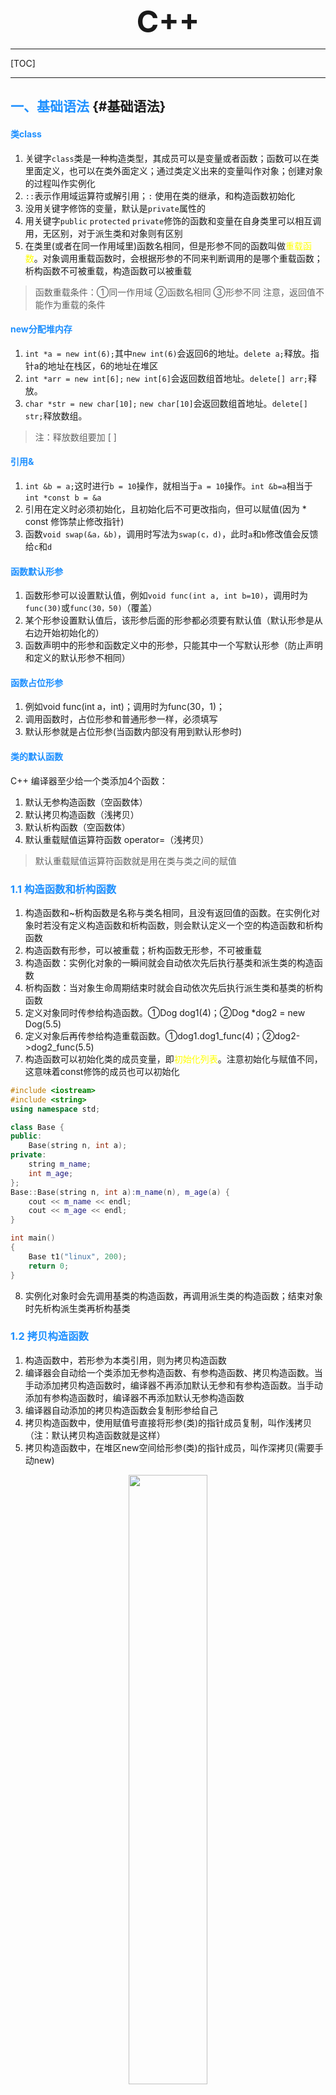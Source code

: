 
 <font size="7"><center>**C++**</center></font>

___

[TOC]

___

## <font color="1E90FF">一、基础语法</font> {#基础语法}

#### <font color="1E90FF">类class</font>

1. 关键字`class`类是一种构造类型，其成员可以是变量或者函数；函数可以在类里面定义，也可以在类外面定义；通过类定义出来的变量叫作对象；创建对象的过程叫作实例化
1. `::`表示作用域运算符或解引用；`:` 使用在类的继承，和构造函数初始化
1. 没用关键字修饰的变量，默认是`private`属性的
1. 用关键字`public` `protected` `private`修饰的函数和变量在自身类里可以相互调用，无区别，对于派生类和对象则有区别
1. 在类里(或者在同一作用域里)函数名相同，但是形参不同的函数叫做<font color="yellow">重载函数</font>。对象调用重载函数时，会根据形参的不同来判断调用的是哪个重载函数；析构函数不可被重载，构造函数可以被重载

> 函数重载条件：①同一作用域 ②函数名相同 ③形参不同
> 注意，返回值不能作为重载的条件

#### <font color="1E90FF">new分配堆内存</font>

1. `int *a = new int(6);`其中`new int(6)`会返回6的地址。`delete a;`释放。指针a的地址在栈区，6的地址在堆区
1. `int *arr = new int[6];` `new int[6]`会返回数组首地址。`delete[] arr;`释放。
1. `char *str = new char[10];` `new char[10]`会返回数组首地址。`delete[] str;`释放数组。
>注：释放数组要加 [ ]

#### <font color="1E90FF">引用&</font>

1. `int &b = a;`这时进行`b = 10`操作，就相当于`a = 10`操作。`int &b=a`相当于`int *const b = &a`
1. 引用在定义时必须初始化，且初始化后不可更改指向，但可以赋值(因为 * const 修饰禁止修改指针)
1. 函数`void swap(&a，&b)`，调用时写法为`swap(c，d)`，此时`a`和`b`修改值会反馈给`c`和`d`

#### <font color="1E90FF">函数默认形参</font>

1. 函数形参可以设置默认值，例如`void func(int a, int b=10)`，调用时为`func(30)`或`func(30，50)`（覆盖）
1. 某个形参设置默认值后，该形参后面的形参都必须要有默认值（默认形参是从右边开始初始化的）
1. 函数声明中的形参和函数定义中的形参，只能其中一个写默认形参（防止声明和定义的默认形参不相同）

#### <font color="1E90FF">函数占位形参</font>

1. 例如void func(int a，int)；调用时为func(30，1)；
1. 调用函数时，占位形参和普通形参一样，必须填写
1. 默认形参就是占位形参(当函数内部没有用到默认形参时)

#### <font color="1E90FF">类的默认函数</font>

C++ 编译器至少给一个类添加4个函数：

1. 默认无参构造函数（空函数体）
1. 默认拷贝构造函数（浅拷贝）
1. 默认析构函数（空函数体）
1. 默认重载赋值运算符函数 operator=（浅拷贝）

> 默认重载赋值运算符函数就是用在类与类之间的赋值

  
### <font color="1E90FF">1.1 构造函数和析构函数</font>

1. 构造函数和~析构函数是名称与类名相同，且没有返回值的函数。在实例化对象时若没有定义构造函数和析构函数，则会默认定义一个空的构造函数和析构函数
1. 构造函数有形参，可以被重载；析构函数无形参，不可被重载
1. 构造函数：实例化对象的一瞬间就会自动依次先后执行基类和派生类的构造函数
1. 析构函数：当对象生命周期结束时就会自动依次先后执行派生类和基类的析构函数
1. 定义对象同时传参给构造函数。①Dog dog1(4)；②Dog *dog2 = new Dog(5.5)
1. 定义对象后再传参给构造重载函数。①dog1.dog1_func(4)；②dog2->dog2_func(5.5)
1. 构造函数可以初始化类的成员变量，即<font color="yellow">初始化列表</font>。注意初始化与赋值不同，这意味着const修饰的成员也可以初始化

```C++
#include <iostream>
#include <string>
using namespace std;

class Base {
public:
    Base(string n, int a);
private:
    string m_name;
    int m_age;
};
Base::Base(string n, int a):m_name(n), m_age(a) {
    cout << m_name << endl;
    cout << m_age << endl;
}

int main()
{
    Base t1("linux", 200);
    return 0;
}
```

8. 实例化对象时会先调用基类的构造函数，再调用派生类的构造函数；结束对象时先析构派生类再析构基类

### <font color="1E90FF">1.2 拷贝构造函数</font>

1. 构造函数中，若形参为本类引用，则为拷贝构造函数
1. 编译器会自动给一个类添加无参构造函数、有参构造函数、拷贝构造函数。当手动添加拷贝构造函数时，编译器不再添加默认无参和有参构造函数。当手动添加有参构造函数时，编译器不再添加默认无参构造函数
1. 编译器自动添加的拷贝构造函数会复制形参给自己
1. 拷贝构造函数中，使用赋值号直接将形参(类)的指针成员复制，叫作浅拷贝（注：默认拷贝构造函数就是这样）
1. 拷贝构造函数中，在堆区new空间给形参(类)的指针成员，叫作深拷贝(需要手动new)

<div align=center><img src="img/2023-05-03-18-32-49.png" width="50%"></div>
.
<div align=center><img src="img/2023-05-03-18-33-32.png" width="50%"></div>

### <font color="1E90FF">1.3 继承</font>

#### <font color="1E90FF">单继承</font>

1. 对象只能访问`public`成员
1. `public`继承时，派生类的成员只能访问基类中的`public`和`protected`，派生类的对象只能访问基类中的`public`成员
1. `protected`继承时，派生类的成员只能访问基类中`public`和`protected`，派生类的对象不能访问基类中的任何成员
1. `private`继承时，派生类的成员只能访问基类中的`public`和`protected`，派生类的对象不能访问基类中的任何成员
1. 
    - `protected`继承时，基类中`public`和`protected`继承到派生类变为`protected`
    - `private`继承时，基类中`public`和`protected`继承到派生类变为`private`(如下图)
    - 任何继承都无法访问基类的`private`成员
    - 所以只有`public`继承时派生类的对象才能访问基类的`public`成员

<div align=center><img src="img/2023-05-03-22-32-44.png"></div>

6. 派生类以任何方式继承基类的同时，也会继承基类的全部内存大小（注：静态成员不会增加类的内存。函数以及函数内部的局部变量也不会增加类的内存，因为是运行时分配）

<div align=center><img src="img/2023-05-05-22-00-57.png"></div>

7. 实例化对象时会先调用<font color="yellow">基类</font>的构造函数，再调用<font color="yellow">派生类</font>的构造函数；结束对象时先析构派生类再析构基类
8. 若派生类成员与基类成员同名，派生类优先级高。会屏蔽基类<font color="yellow">所有同名成员</font>(包括所有同名重载函数和同名静态成员)。只能使用作用域符号特指才能调用基类成员
9. 当静态成员同名时，既可以通过对象访问基类的静态成员，也可以通过类名访问基类的静态成员。使用类名访问可以不用实例化对象

```C++
#include <iostream>
using namespace std;

class Base {
public:
    int m_a;
    static int m_b;
    Base();
    void func();

};
//类外初始化静态成员变量
int Base::m_b = 100;
Base::Base() {
    m_a = 10;
}
void Base::func() {
    cout << "Base_func" << endl;
}

class Derive:public Base {
public:
    //派生类成员与基类同名
    int m_a;
    static int m_b;
    Derive();
    void func();
};
int Derive::m_b = 200;
Derive::Derive() {
    m_a = 20;
}
void Derive::func() {
    cout << "Derive_func" << endl;
}

int main()
{
    Derive t1;
    //若派生类成员与基类成员同名，则屏蔽基类成员
    cout << t1.m_a << endl;                 //20
    //使用作用域符号特指调用基类成员变量
    cout << t1.Base::m_a << endl;           //10

    //若派生类成员与基类成员同名，则屏蔽基类成员（包括重载函数和静态成员）
    t1.func();                              //Derive_func
    //使用作用域符号特指调用基类成员函数
    t1.Base::func();                        //Base_func

    //静态成员可以通过类名直接访问，可以不定义对象
    cout << Derive::m_b << endl;            //200
    cout << Derive::Base::m_b << endl;      //100
    cout << Base::m_b << endl;              //100

    return 0;
}
```

#### <font color="1E90FF">多继承</font>

- 不推荐使用多继承

<div align=center><img src="img/2023-05-07-18-51-59.png" width="60%"></div>

#### <font color="1E90FF">菱形继承</font>

- 当`D`多继承了`B`和`C`，且`B`和`C`都继承了`A`，这时就形成了菱形继承

<div align=center><img src="img/2023-05-07-19-07-35.png" width="50%"></div>

#### <font color="1E90FF">虚继承 virtual</font>

在菱形继承中，`A`是相同的一份，`D`可以通过`B`或者`C`来反问`A`，没有一个标准。虚继承则可以使`B` `C` `D`指向相同的一份`A`，则`A`叫做虚基类

1. 虚继承时，`Base1`内自动创建一个指向`Base`的指针
2. 虚继承时，`Base1`的大小为1个指向`Base`的指针 + `Base`的大小
3. 实继承时`Base1`的大小为`Base`的大小
4. 此时`Derive`的大小为2个指向`Base`的指针 + `Base`的大小

<div align=center><img src="img/2023-05-07-20-36-03.png" width="60%"></div>

### <font color="1E90FF">1.4 向上转型</font> {#向上转型}


类是一种数据类型，也可以发生数据类型转换，不过这种转换只有在基类和派生类之间才有意义，并且只能将派生类赋值给基类，包括将派生类对象赋值给基类对象、将派生类指针赋值给基类指针、将派生类引用赋值给基类引用，称为<font color="yellow">向上转型</font>（Upcasting）。相应地，将基类赋值给派生类称为向下转型（Downcasting）。

#### <font color="1E90FF">将派生类对象赋值给基类对象</font>

将派生类对象`B`赋值给基类对象`A`时，只会将派生类对象`B`中的基类的成员变量赋值给基类对象`A`。且只能用派生类对象给基类对象赋值，而不能用基类对象给派生类对象赋值。

赋值的本质是将现有的数据写入已分配好的内存中，对象的内存只包含了成员变量，不包含成员函数，所以<font color="yellow">对象之间的赋值仅仅是成员变量的赋值，不包括成员函数</font>。虽然有 `基类 = 派生类` 这样的赋值过程，但是<font color="yellow">基类调用的始终是基类的自身的函数</font>

<div align=center><img src="img/2023-05-13-12-39-53.png" width="70%"></div>
.
<div align=center><img src="img/2023-05-15-12-31-38.png" width="50%"></div>

#### <font color="1E90FF">将派生类指针赋值给基类指针</font>

将派生类指针`B`赋值给基类指针`A`时，此时基类指针`A`指向派生类`B`内的基类地址（实际是A == B）。相当于限制该指针只能调用派生类中基类的成员（注：只有使用虚函数时（即[多态](#多态)），基类才可以调用派生类的成员函数）

<div align=center><img src="img/2023-05-15-22-42-18.png" width="50%"></div>

### <font color="1E90FF">1.5 多态</font> {#多态}

封装、继承和多态是C++面向对象三大特征。多态分为两类:

- 静态多态：函数重载（函数重载和运算符重载）属于静态多态，复用函数名
- 动态多态：派生类和虚函数实现运行时多态

静态多态的函数地址在编译阶段确定，动态多态的函数地址在运行阶段确定

#### <font color="1E90FF">动态多态满足条件为</font>

1. <font color="yellow">派生类要重写基类的虚函数</font>（注：重写即函数名和形参都要一样）
2. <font color="yellow">基类的指针或引用执行派生类的虚函数</font>

>注：在函数前加`virtual`即为虚函数。例如：virtual void func()
>构造函数不能是虚函数，因为派生类不能继承基类的构造函数，将构造函数声明为虚函数没有意义

#### <font color="1E90FF">动态多态的原理</font>

当基类创建虚函数的同时会创建一个占4字节的指针`vfptr`，指向虚函数表`vftable`，该虚函数表内记录着基类的虚函数地址`&Animal::speak`。当派生类继承基类时，指针`vfptr`和虚函数表`vftable`都会继承过来。当派生类重写虚函数时，虚函数表内由原来记录基类的虚函数地址`&Animal::speak`变为记录派生类的虚函数地址`&Cat::speak`。所以向上转型后，当基类调用虚函数时，因为虚函数表记录着派生类的虚函数地址，所以总是会调用派生类的虚函数
> 注：当实例化一个对象时，有一个派生类，派生类里面包含着一个基类

```C++
#include <iostream>
using namespace std;

class Animal {
public:
    // 加virtual关键字变为虚函数
    virtual void speak() {
        cout << "Animal speak" << endl;
    }
};
class Cat:public Animal {
public:
    // 派生类重写虚函数
    virtual void speak() {
        cout << "Cat speak" << endl;
    }
};

void do_speak(Animal &animal) {
    // 基类执行派生类的虚函数
    animal.speak();
}

int main()
{
    Cat cat;
    do_speak(cat);  //打印cat speak
    return 0;
}
```

#### <font color="1E90FF">使用多态创建计算器案例</font>

<div align=center><img src="img/2023-05-11-22-01-57.png" width="50%"></div>

上面的代码中，当`t1`指向不同的派生类对象`new Add;`或`new Mul;`时，`t1->get_result();`执行的结果是不一样的。<font color="yellow">同一条语句可以执行不同的操作，这就是多态</font>
C++提供多态的目的是通过基类指针对所有派生类（包括直接派生和间接派生）的成员变量和成员函数进行全方位的访问，尤其是成员函数。如果没有多态，我们只能通过[向上转型](#向上转型)访问派生类的成员变量

#### <font color="1E90FF">纯虚函数和抽象类</font>

一般我们不实例化基类对象，所以将基类变为抽象类，抽象类不可实例化对象（但可以实例化指针）。只要类中有了纯虚函数，那么这个类就是抽象类。抽象类的作用是防止我们实例化基类，以及提醒我们重写派生类的纯虚函数

1. <font color="yellow">在虚函数后面加`= 0`即为纯虚函数；当类中有了纯虚函数，这个类就被称为抽象类</font>
2. 抽象类无法实例化对象（Base t1；错误  ——  Base *t1；正确）
3. 派生类必须重写抽象类（基类）的纯虚函数，否则派生类也是纯虚函数，无法实例化对象

```C++
#include <iostream>
using namespace std;

class Base {
public:
    //纯虚函数
    virtual void display() = 0;
/* 此时Base为抽象类，即Base无法实例化对象
 * 且派生类必须重写Base的纯虚函数 */
};

class Derive1:public Base {
public:
    void display();
};
void Derive1::display() {
    cout << "Derive1" << endl;
}

class Derive2:public Base {
public:
    void display();
};
void Derive2::display() {
    cout << "Derive2" << endl;
}

int main()
{
    Base *t1 = new Derive1;
    t1->display();      //Derive1

    t1 = new Derive2;
    t1->display();      //Derive2

    return 0;
}
```

<div align=center><img src="img/2023-05-16-21-44-24.png" width="35%"></div>

```C++
#include <iostream>
using namespace std;
//线
class Line{
public:
    Line(float len);
    virtual float area() = 0;
    virtual float volume() = 0;
protected:
    float m_len;
};
Line::Line(float len): m_len(len){ }

//矩形（虽然重写了area()，但未重写纯虚函数volume()，所以Rec也是抽象类）
class Rec: public Line{
public:
    Rec(float len, float width);
    float area();
protected:
    float m_width;
};
Rec::Rec(float len, float width): Line(len), m_width(width){ }
float Rec::area(){ return m_len * m_width; }

//长方体
class Cuboid: public Rec{
public:
    Cuboid(float len, float width, float height);
    float area();
    float volume();
protected:
    float m_height;
};
Cuboid::Cuboid(float len, float width, float height): Rec(len, width), m_height(height){ }
float Cuboid::area(){ return 2 * ( m_len*m_width + m_len*m_height + m_width*m_height); }
float Cuboid::volume(){ return m_len * m_width * m_height; }

//正方体
class Cube: public Cuboid{
public:
    Cube(float len);
    float area();
    float volume();
};
Cube::Cube(float len): Cuboid(len, len, len){ }
float Cube::area(){ return 6 * m_len * m_len; }
float Cube::volume(){ return m_len * m_len * m_len; }
int main(){
    Line *p = new Cuboid(10, 20, 30);
    cout<<"The area of Cuboid is "<<p->area()<<endl;
    cout<<"The volume of Cuboid is "<<p->volume()<<endl;
  
    p = new Cube(15);
    cout<<"The area of Cube is "<<p->area()<<endl;
    cout<<"The volume of Cube is "<<p->volume()<<endl;
    return 0;
}
```

- `Line`是一个抽象类，也是最底层的基类，在`Line`类中定义了两个纯虚函数 area() 和 volume()
- 在`Rec`类中，实现了`area()`的函数体。但没有实现继承来的 `volume()`的函数体，所以`Rec`也是抽象类，不能被实例化
- 在实际开发中，你可以定义一个抽象基类，只完成部分功能，未完成的功能交给派生类去实现（谁派生谁实现）。这部分未完成的功能，往往是基类不需要的，或者在基类中无法实现的。虽然抽象基类没有完成，但是却强制要求派生类完成，这就是抽象基类的"霸王条款"

```C++

#include <iostream>

using namespace std;
//CPU抽象类
class CPU { 
public:
    virtual void calculate() = 0;
};
//内存条抽象类
class Memory { 
public:
    virtual void storage() = 0;
};
//电脑派生类(作用是让基类执行派生类的虚函数)
class Computer {
public:
    Computer(CPU *cpu, Memory *mem);
    ~Computer();
    void work();
private:
    CPU *m_cpu;
    Memory *m_mem;
};
//此处传入的形参应该是指向派生类的基类指针
Computer::Computer(CPU *cpu, Memory *mem):m_cpu(cpu),m_mem(mem){}
//基类指针执行派生类的虚函数,即多态
void Computer::work(){
    m_cpu->calculate();
    m_mem->storage();
}
//释放传入的派生类的指针
Computer::~Computer(){
    if (m_cpu != NULL) {
        delete m_cpu;
        m_cpu = NULL;
    }
    if (m_mem != NULL) {
        delete m_mem;
        m_mem = NULL;
    }
}
//Intel厂商
class Intel_cpu:public CPU {
public:
    virtual void calculate() {
        cout << "CPU work of Intel" << endl;
    }
};
class Intel_memory:public Memory {
public:
    virtual void storage() {
        cout << "memory work of Intel" << endl;
    }
};
//Lenovo厂商
class Lenovo_cpu:public CPU {
public:
    virtual void calculate() {
        cout << "CPU work of Lenovo" << endl;
    }
};
class Lenovo_memory:public Memory {
public:
    virtual void storage() {
        cout << "memory work of Lenovo" << endl;
    }
};

int main()
{
    CPU *intel_cpu = new Intel_cpu;
    Memory *intel_mem = new Intel_memory;
    Computer *computer1 = new Computer(intel_cpu, intel_mem);
    computer1->work();  //打印CPU/memory work of Intel
    delete computer1;
    cout << "---------------------" << endl;
    Computer *computer2 = new Computer(new Lenovo_cpu, new Lenovo_memory);
    computer2->work();  // 打印CPU/memory work of Lenovo
    delete computer2;

    return 0;
}
```

#### <font color="1E90FF">虚析构</font>

当发生[向上转型](#向上转型)时，即派生类指针赋值给基类指针时，delete 释放基类并不会调用派生类的析构函数。因为这里的析构函数是非虚函数，通过指针访问非虚函数时，编译器会根据指针的类型来确定要调用的函数。例如`Base *p;`是基类的指针，所以不管它指向基类的对象还是派生类的对象，始终都是调用基类的析构函数。若`Derive *p;`是派生类的指针，编译器会根据它的类型匹配到派生类的析构函数，在执行派生类的析构函数时，又会调用基类的析构函数，这个过程是隐式完成的

将基类的析构函数声明为虚函数后，派生类的析构函数也会自动成为虚函数。这个时候编译器会忽略指针的类型，而根据指针的指向来选择函数。也就是说，指针指向基类对象就调用基类函数，指针指向派生类对象就调用派生类函数

<div align=center><img src="img/2023-05-22-12-26-13.png" width="50%"></div>

在实际开发中，我们必须将最底层的基类的析构函数声明为虚函数，否则就有内存泄露的风险

>注：多继承时，只要最底层基类的析构函数声明为虚函数即可

### <font color="1E90FF">1.6 命名空间 namespace</font> {#1.4}

大型软件由多名程序员共同开发，不可避免地会出现变量或函数的命名冲突。为了解决合作开发时的命名冲突问题，C++ 引入了命名空间的概念

1. 命名空间就是全局变量，命名空间`A`内的成员可以和命名空间`B`内的成员重名
1. 关键字`using`的功能是设置默认命名空间，无`using`关键字则是临时展开某个成员

早期的 C++ 使用的是C语言的库。例如，`stdio.h` `stdlib.h` `string.h` 等头文件。后来 C++ 开发了一些新的库，增加了自己的头文件，例如，`iostream.h`，`fstream.h` 等。再后来 C++ 引入了命名空间的概念，在原来库的基础上稍加修改后，将类、函数、宏等都纳入命名空间`std`(standard 标准命名空间)中。在`std`中将 C++ 旧头文件去掉后缀`.h` 。例如，`iostream` `fstream`。对于原来的C语言头文件去掉后缀`.h`且名字前添加`c`字母，例如`cstdio` `cstdlib` `cstring`。可以发现，对于不带`.h`的头文件都位于命名空间`std`中，使用时需要声明命名空间`std`

 <center>

```mermaid
graph LR
A(C语言头文件)
B(旧C++头文件)
A -->|去掉.h\n加上c字母| C{整合}
B -->|去掉.h| C{整合}
C --> D(std)

```

</center>

```C++
#include <iostream>

//默认使用命名空间std中的所有库
using namespace std;
//默认使用命名空间std中的cout库
using std::cout;

namespace first {
    void func(void) {
        //特指使用std的endl成员
        cout << "first" << std::endl;
    }
}
namespace second {
    namespace third {
        void func(void) {}
    }
}

//默认使用命名空间first中的所有库
using namespace first;
//默认使用命名空间first中的func()函数
using first::func;
int main()
{
    //默认调用first里的func()函数
    func();
    //特指使用second中third中的func()函数
    second::third::func();

    return 0;
}
```

```C++
#include <iostream>
using namespace std;

namespace my_space {
    int global = 10;
}

int global = 20;
using namespace my_space;
int main()
{
    //局部变量>全局变量>命名空间
    int global = 30;
    cout << global << endl;             //30
    cout << ::global << endl;           //20（全局变量）
    cout << my_space::global << endl;   //10

    return 0;
}
```

### <font color="1E90FF">1.7 静态成员变量和静态成员函数（static）</font> {#1.5}

1. <font color="yellow">静态成员函数</font>：**只能访问静态成员变量**（因为当有多个对象时静态函数能确定静态变量却不能确定动态变量）（注：[常对象只能调用常函数](#a2)）<a id="a1"></a>）
1. <font color="yellow">静态成员变量</font>：必须在类内声明，类外初始化（静态成员函数随意）
1. 静态变量在编译阶段分配内存
1. 类的成员变量存储在栈区，类的静态成员变量、函数都存储在全局区
1. 静态成员变量和函数在全局区，仅有一份，所有实例化出的对象共享这一份

```C++
#include <iostream>
using namespace std;

class Base {
public:
    static int m_a;
    //静态函数只能访问静态变量
    static void func(); 
};
void Base::func() {
    m_a = 6;
    cout << m_a << endl;
}
//类内声明，类外初始化
int Base::m_a = 9;

int main()
{
    Base t1;

    //通过对象访问静态变量和函数
    cout << t1.m_a << endl;     //9
    t1.func();                  //6

    //通过类名访问静态变量和函数
    cout << Base::m_a << endl;  //6
    Base::func();               //6

    return 0;
}
```

6. 空类在栈区仅占一个字节
7. 静态成员变量、静态成员函数和普通函数都不属于类的对象，即不增加类的对象的内存大小

```C++
#include <iostream>
using namespace std;

class Base {
public:
    //静态变量不属于类的对象
    static int m_a;
    //任何函数不属于类的对象
    void func(); 
};
void Base::func() {
    m_a = 6;
    cout << m_a << endl;
}
//类内声明，类外初始化
int Base::m_a = 9;

int main()
{
    Base t1;
    //空类在栈区仅占1字节
    cout << sizeof(t1) << endl;     //1

    return 0;
}
```

### <font color="1E90FF">1.8 this 指针</font> {#this指针}

1. 任何非静态成员函数都默认有`this`指针，且`this`指向调用该非静态成员函数的对象。例如`Person t1; t7.func(10)`。`func`内部的`this`指针指向`&t1`，`*this`表示`t1`
1. 空指针可以调用不含this的成员（因为空指针没有实体，就没有this）

```C++
class Person {
public:
    int a;
    //返回this本体，相当于Person &m = *this;
    Person& func() {
        this->a += 10;
        return *this;
    }
    //返回新对象new，相当于Person m = *this;即将*this的数据赋值给 m 并返回
    Person func() {
        this->a += 10;
        return *this;
    }
}
```

<div align=center><img src="img/2023-05-03-23-44-05.png" width="45%"></div>

3. `this`的原型是`Person *const this`，在函数后面加`const`叫<font color="yellow">常函数</font>，则`this`变为`const Person *const this`，常函数仅仅是用来描述`this`指针的
4. `const Person t1`，在对象定义时加`const`叫<font color="yellow">常对象</font>。**常对象只能调用常函数**（注：[静态成员函数只能访问静态成员变量](#a1)）<a id="a2"></a>（const 修饰普通变量叫常变量）

```C++
class Base {
public:
    int a;
    mutable int b;
    //常函数
    void func() const {
        //不可修改常函数中this指向的数据
        this->a = 100;
        //除非该数据加了mutable关键字
        this->b = 100;
    }
};
```

### <font color="1E90FF">1.9 友元 friend</font> {#友元}

1. 全局函数声明为友元，则该全局函数就可以访问该类的所有成员变量和函数（包括private成员）
1. 类A声明为类B的友元，则类A的全部成员函数可以访问类B的所有成员变量和函数（包括private成员）
1. 类A的成员函数声明为类B的友元，则该函数可以访问类B的所有成员变量和函数（包括private成员）
1. 类或者函数A需要调用类B的 private 成员，则要在类B中将A声明为友元。一般不建议把整个类声明为友元类，而只将某些成员函数声明为友元函数，这样更安全一些

<center>全局函数声明为友元</center>

```C++
class Base {
//全局函数声明为友元
friend void func(Base &p);
private:
    int m_a;
};
//全局函数形参为类的指针或引用
//p可修改类Base的private成员
void func(Base &p) {
    p.m_a = 200;
}
```

<center>类声明为友元</center>

```C++
#include <iostream>
#include <string>
using namespace std;

//给Base声明声明Derive
class Derive;

class Base {
//类声明为友元
friend class Derive;
public:
    Base();
private:
    string m_name;
};
Base::Base() {
    this->m_name = "Linux";
}

class Derive {
public:
    void show(Base *b);
};
//友元类的成员函数可修改Base的成员变量
void Derive::show(Base *b) {
    b->m_name = "China";
    cout << b->m_name << endl;
}

int main()
{
    Base *t1 = new Base;
    Derive *t2 = new Derive;
    t2->show(t1);

    delete t1;
    delete t2;
    return  0;
}
```

<center>成员函数声明为友元</center>

```C++
#include <iostream>
using namespace std;

class Info;

//友元成员函数的类要放在前面
class Student {
public:
    void show(Info *info);
};

class Info {
//成员函数声明为友元
friend void Student::show(Info *info);
public:
    Info(string n, int a);
private:
    string m_name;
    int m_age;
};
/*----------所有类的成员函数放在后面实现-----------*/
Info::Info(string n, int a):m_name(n), m_age(a) {}

void Student::show(Info *info) {
    cout << info->m_name << " is " << info->m_age << endl;
}

int main()
{
    Student t1;
    Info t2("linus", 200);
    t1.show(&t2);   //linus is 200

    return 0;
}
```

### <font color="1E90FF">1.10 运算符重载</font> {#运算符重载}

当运算符不仅可以实现`int`类型运算，还可以实现类对象的运算，则被称为<font color="yellow">运算符重载</font>。运算符重载其实就是定义一个函数，在函数体内实现想要的功能，当用到该运算符时，编译器会自动调用这个函数。也就是说，运算符重载本质上是函数重载

运算符重载的格式为：
>返回值类型`operator`运算符号 (形参表列) {
>  TODO
>}

运算符重载一般用于类对象之间的运算，`operator`是关键字，用于定义重载运算符的函数

#### <font color="1E90FF">成员函数重载运算符</font>

```C++
#include <iostream>
#include <string>
using namespace std;

class Person {
public:
    Person();
    Person(string n, int h);

    //operator是运算符重载关键字
    //成员函数有this指针，所以只传一个实参
    Person operator+(const Person &a) const;
    //重载运算符的重载函数
    Person operator+(int b);
    void display() const;
private:
    string m_name;
    int m_height;
};

Person::Person() { }
Person::Person(string n, int h): m_name(n), m_height(h) {}

//重载加运算符
Person Person::operator+(const Person &a) const{
    Person b;
    b.m_name = this->m_name;
    b.m_height = this->m_height + a.m_height;
    return b;
}
//重载运算符的重载函数
Person Person::operator+(int b) {
    Person temp;
    temp.m_name = this->m_name;
    temp.m_height = this->m_height + b;
    return temp;
}

void Person::display() const{
    cout << m_name;
    cout << "--> height: " << m_height <<endl;
}

int main()
{
    Person t1("Li", 150);
    Person t2("Hong", 160);
    Person t3;
//80%的运算符都是自左向右运算
//编译器检测到+号左边t1是一个Person对象，就会调用t1的成员函数operator+()将+号右边的t2作为实参
    t3 = t1 + t2;   //自动转换为 t3 = t1.operator+(t2);
    t3.display();   //Li--> height: 310
//编译器检测到+号左边t1是一个Person对象，就会调用t1的成员函数operator+()将+号右边的int作为实参
    t3 = t1 + 10;   //自动转换为 t3 = t1.operator+(10);
    t3.display();   //Li--> height: 160

    return 0;
}
```

#### <font color="1E90FF">全局函数重载运算符</font>

```C++
#include <iostream>
#include <string>
using namespace std;

class Person {
public:
    Person();
    Person(string n, int h);

    //将全局函数声明为友元
    //全局函数无this指针，需要传2个实参
    friend Person operator+(const Person &a, const Person &b);
    friend Person operator+(Person &a, int num);
    void display() const;
private:
    string m_name;
    int m_height;
};

Person::Person() { }
Person::Person(string n, int h): m_name(n), m_height(h) { }

//重载加+运算符（用到了private成员，故需要声明为友元）
Person operator+(const Person &a, const Person &b) {
    Person c;
    c.m_name = a.m_name + b.m_name;
    c.m_height = a.m_height + b.m_height;
    return c;
}
Person operator+(Person &a, int num) {
    Person temp;
    temp.m_name = a.m_name;
    temp.m_height = a.m_height + num;
    return temp;
}

void Person::display() const{
    cout << m_name;
    cout << " --> height: " << m_height << endl;
}

int main()
{
    Person t1("Li", 150);
    Person t2("Hong", 150);
    Person t3;
//80%的运算符都是自左向右运算
//编译器检测到+号左边t1是一个Person对象，就会调用t1的成员函数operator+()将t1和t2作为实参
    t3 = t1 + t2;   //自动转换为 t3 = operator+(t1, t2);
    t3.display();   //LiHong --> height: 300
//编译器检测到+号左边t1是一个Person对象，就会调用t1的成员函数operator+()将t1和10作为实参
    t3 = t1 + 10;   //自动转换为 t3 = operator+(t1, 10);
    t3.display();   //LiHong --> height: 160

    return 0;
}
```

#### <font color="1E90FF">左移运算符重载</font>

左移运算符只能用全局函数重载

```C++
#include <iostream>
#include <string>
using namespace std;

#if 0
//如果用成员函数定义重载左移运算符<<
void Base::operator<<(ostream &out) {
    TODO
}
//调用时会转化为 a.operator<<(out)，最终是 a << out，显然是错误的
cout << t1;
//所以左移运算符只能用全局函数重载
#endif


class Person {
public:
    Person(int h);
    friend ostream& operator<<(ostream &out, Person &p);
private:
    int m_height;
};
Person::Person(int h): m_height(h) {}

//左移运算符只能用全局函数重载
ostream& operator<<(ostream &out, Person &p) {
    out << p.m_height;
    //若不返回cout，则无法再接endl
    return out;
}

int main()
{
    Person t1(165);
    cout << t1 << endl; //165
    return 0;
}
```

#### <font color="1E90FF">递增运算符重载</font>

左加加返回引用（自身），右加加返回数值

```C++
#include <iostream>
using namespace std;

class Base {
friend ostream& operator<<(ostream &out, Base b);
public:
    Base(int n);
    //重载前置++
    Base& operator++();
    //重载后置++
    //int代表占位参数，用来区分后置++
    Base operator++(int);
private:
    int m_num;
};
Base::Base(int n):m_num(n) {}

//成员函数重载前置++
Base& Base::operator++() {
    m_num++;
    return *this;
}
//成员函数重载后置++
Base Base::operator++(int) {
    Base temp = *this;
    m_num++;
    return temp;
}
//标准的左移运算符不能运算类对象，故需重载左移运算符
//全局函数重载左移运算符<<
ostream& operator<<(ostream &out, Base b) {
    out << b.m_num;
    return out;
}

int main()
{
    Base t1(1);
    //t1是类对象，故需重载 <<
    cout << ++t1 << endl; //2

    return 0;
}
```

#### <font color="1E90FF">赋值运算符重载</font>


默认重载赋值运算符函数就是用在类与类之间的赋值，是浅拷贝。我们需要手动重载赋值运算符进行深拷贝

```C++
#include <iostream>
using namespace std;

class Base {
public:
//当成员变量有指针时，重载赋值运算符需要深拷贝（默认的是浅拷贝）
    int *m_age;
    Base(int a);
    Base& operator=(Base &b);
    ~Base();
};
Base::Base(int a) {
    m_age = new int(a);
}
Base::~Base() {
    if (m_age != NULL) {
        delete m_age;
        m_age = NULL;
    }
}

//重载赋值运算符（深拷贝）
//this就是t1
Base& Base::operator=(Base &b) {
    if (m_age != NULL) {
        delete m_age;
        m_age = NULL;
    }
    m_age = new int(*b.m_age);
    return *this;
}

int main()
{
    Base t1(10);
    Base t2(20);
    Base t3(30);
    t1 = t2 = t3;
    cout << *t1.m_age << endl;  //30

    return 0;
}
```

#### <font color="1E90FF">关系运算符重载</font>

```C++
#include <iostream>
#include <string>
using namespace std;

class Base {
public:
    Base(string n);
    bool operator==(Base &b);
    bool operator!=(Base &b);
private:
    string m_name;
};
Base::Base(string n):m_name(n) {}
//重载关系运算符 ==
bool Base::operator==(Base &b) {
    if (this->m_name == b.m_name)
        return true;
    return false;
}
//重载关系运算符 !=
bool Base::operator!=(Base &b) {
    if (this->m_name != b.m_name)
        return true;
    return false;
}

int main()
{
    Base t1("linux");
    Base t2("linux");
    Base t3("China");
    if (t1 == t2)
        cout << "t1 == t2" << endl;
    if (t1 != t3)
        cout << "t1 != t3" << endl;
}
```

#### <font color="1E90FF">函数调用运算符重载</font>

由于函数调用运算符重载后的使用方式和普通函数很像，因此称为仿函数

```C++
#include <iostream>
#include <string>
using namespace std;

class Base {
public:
    void operator()(string s);
    int operator()(int num1, int num2);
};
//重载函数调用运算符
void Base::operator()(string s) {
    cout << s << endl;
}
//重载函数调用运算符
int Base::operator()(int num1, int num2) {
    return num1 + num2;
}

int main()
{
    Base t1;
    //函数调用运算符重载和普通函数用法相同，因此又称仿函数
    t1("linux");                    //linux
    cout << t1(3, 6) << endl;       //9
    //匿名函数对象。相当于临时创建一个对象并调用其重载函数调用运算符，然后释放
    cout << Base()(5, 6) << endl;   //11
    return 0;
}
```

### <font color="1E90FF">1.11 string</font>

`string`类完全可以代替C语言中的字符串数组和字符串指针，使用`string`类需要包含头文件`<string>`

```C++
#include <iostream>
#include <string>
#include <string.h>

using namespace std;

int main()
{
    // string的结尾没有'\0'
    string t1 = "Linux";

    // string定义的对象可以直接相互赋值,不需要使用strcpy函数
    string t2 = t1;
    // 初始化string类的构造函数
    string t3(3, 'S');          // 3个S
    string t3("China");         // China
    string t3(t1);              // Linux    
    // 按数组下标来访问string字符串
    t1[0] = 'C';
    // string可以用 + 运算符和append()成员函数来任意字符串拼接
    char char_str[] = "ABC";
    string t4 = t1 + "China" + char_str + 'T';
    t4 += "bhlk";
    t4.append("C++");
    // 调用成员函数length()和size(),返回字符串长度(无'\0)
    cout << t1.length() << endl;
    cout << t1.size() << endl;
    // 为了使用C语言中的fopen()函数打开文件,必须调用成员函数c_str(),将string字符串转换为C风格的字符串
    FILE *fp = fopen(t1.c_str(), "r+");
    // 成员函数insert(n, str),表示插入字符串str,从string的下标 n 前面
    t1.insert(0, "bhlk");
    // 成员函数erase(n, m),表示删除 m 个字符,从string的下标 n 开始(若 m 大于string则删除 n 后所有)
    // erase(n),表示删除所有字符,从string的下标 n 开始
    t1.erase(4, 5);
    // 成员函数substr(n, m),表示提取返回 m 个字符,从string的下标 n 开始(若 m 大于string则提取 n 后所有)
    // 成员函数substr(n),表示提取返回所有字符,从string的下标 n 开始
    cout << t1.substr(2, 1) << endl;
    // 成员函数find(str, n)，表示查找并返回第1次出现字符串 str 的下标值,从string的下标 n 开始
    // 成员函数find(str)，表示查找并返回第1次出现字符串 str 的下标值，从头开始
    t1 = "Linux China";
    cout << t1.find("Ch") << endl;  // 结果返回6
    cout << t1.find("Ca") << endl;  // 未找到则返回-1
    cout << t1.rfind("n") << endl;  // rfind表示从右往左查找，结果返回2
    // 成员函数replace(n, m, str)，表示从n号元素开始的m个字符，替换为str
    t1 = "Linux";
    str1.replace(0, 2, "China");    // 结果为Chinanux

    return 0;
}
```

### <font color="1E90FF">1.12 文件操作</font> {#文件操作}

C++对文件操作需要包含头文件`<fstream>`。文件类型分为两种：

1. 文本文件。文件以文本的ASCII码形式存储在计算机中
1. 二进制文件。文件以文本的二进制形式存储在计算机中

`ofstream`表示写操作；`ifstream`表示读操作；`fstream`表示读写操作（`f`表示file）

<center>读写ASCII码文件示例</center>

```C++
#include <iostream>
#include <string>
#include <fstream> //文件操作头文件

using namespace std;

int main()
{
    //创建流对象
    ofstream ofs;
    //指定写入的文件路径，以及out方式打开
    ofs.open("test.txt", ios::out);
    //利用 << 向文件中写数据
    ofs << "Linux" << endl;
    ofs << "China" << endl;
    //关闭文件
    ofs.close();

    string buf;
    ifstream ifs;
    //指定读取的文件路径，以及in方式打开
    ifs.open("test.txt", ios::in);
    //is_open() 返回0即文件打开失败，返回1即打开成功
    if (!ifs.is_open()) {
        cout << "file oepn failed" << endl;
    }
    //读取数据（getline()函数会将ifs读取到buf中）
    while (getline(ifs, buf)) {
        cout << buf << endl;
    }
    //关闭文件
    ifs.close();

    return 0;
}
```

___

## <font color="1E90FF">二、模板 template</font> {#模板}

<font color="yellow">C++ 除了面向对象的编程思想，还有一个泛型编程思想</font>

泛型程序设计（generic programming），指的是算法只要实现一遍，就能适用于多种数据类型。泛型程序设计最成功的应用就是 C++ 的标准模板库STL（Standard Template Library，标准模板库）。在 C++ 中，模板分为<font color="yellow">函数模板</font>和<font color="yellow">类模板</font>两种

所谓函数模板，实际上是建立一个通用函数，它所用到的数据的类型（包括返回值类型、形参类型、局部变量类型）可以不具体指定，而是用一个虚拟的类型来代替（实际上是用一个标识符来占位），等发生函数调用时再根据传入的实参来逆推出真正的类型。这个通用函数就称为<font color="yellow">函数模板</font>（Function Template）

- `template`是定义函数模板的关键字
- `typename`是另外一个关键字（可以使用`class`替代关键字`typename`），用来声明具体的<font color="yellow">类型参数</font>，类型参数一般是`T`。从整体上看，`template<typename T>` 被称为模板头

学习模板并不是为了写模板，而是在STL中能够用系统提供的模板

<font color="yellow">即使整个模板中没有出现`T`，编译器也必须要知道模板函数和模板类的类型参数`T`的数据类型。无论是通过自动推断`T`的类型还是指明`T`的类型</font>

### <font color="1E90FF">2.1 函数模板</font>

#### <font color="1E90FF">函数模板基础</font>

函数模板的类型参数 T 有自动类型推导和指明类型两种模式

```C++
#include <iostream>
#include <string.h>
using namespace std;

//函数模板定义
template<typename T> void func_swap(T &a, T &b) {
    T temp = a;
    a = b;
    b = temp;
}

//若T2不在形参中，则需要在调用函数模板的时候指明数据类型
template<typename T1, typename T2> 
void func2(T1 a) {
    T2 b;
}

int main(void)
{
//1、自动推断T的数据类型
    int a = 2, b = 8;
    //a和b交换
    func_swap(a, b);    //形参是引用，需要传入变量，不能直接传入数字或字符串

    string str1 = "Linux", str2 = "China";
    //str1和str2交换
    func_swap(str1, str2);

//2、指明T的数据类型
    //给函数指明数据类型。T1的类型是int，T2的类型是string
    func2<int, string>(10);

    return 0;
}
```

#### <font color="1E90FF">函数模板重载</font>

```C++
#include <iostream>
#include <string.h>
using namespace std;

#include <iostream>
using namespace std;

// 函数名相同，形参不同的成员函数，称为重载函数
template<class T> void Swap(T &a, T &b);  //模板1：交换基本类型的值
template<typename T> void Swap(T a[], T b[], int len);  //模板2：交换两个数组
void printArray(int arr[], int len);  //打印每个数组元素
int main(){
//交换基本类型的值
    int m = 10, n = 99;
    Swap(m, n);  //匹配模板1
    cout<<m<<", "<<n<<endl;

//交换两个数组
    int a[5] = { 1, 2, 3, 4, 5 };
    int b[5] = { 10, 20, 30, 40, 50 };
    //数组名作为实参会自动转化为数组指针
    //sizeof只能通过数组名求得数组长度，不能通过数组指针求得数组长度
    int len = sizeof(a) / sizeof(int);  //数组长度
    Swap(a, b, len);  //匹配模板2
    printArray(a, len);
    printArray(b, len);
    return 0;
}
template<class T> void Swap(T &a, T &b){
    T temp = a;
    a = b;
    b = temp;
}
template<typename T> void Swap(T a[], T b[], int len){
    T temp;
    for(int i = 0; i < len; i++){
        temp = a[i];
        a[i] = b[i];
        b[i] = temp;
    }
}
// sizeof只能通过数组名求得数组长度，不能通过转换后的数组指针求得数组长度
void printArray(int arr[], int len){
    for(int i = 0; i < len; i++){
        cout << arr[i] << ", ";
    }
    //2个\b后面加一个空格，表示bakcspace
    cout << "\b\b " <<endl;
}
```

#### <font color="1E90FF">函数模板显示具体化</font>

- 让模板针对某种具体的类型使用不同的算法（函数体或类体不同），这种技术称为<font color="yellow">模板的显示具体化</font>。一个函数模板只能有一个显示具体化，这个显示具体化就是这个函数模板的特定

 - 函数模板的显示具体化与普通函数的区别在于多了个空模板头
    - 普通函数：`void func(int a) { }`
    - 函数模板显示具体化：`template<> void func(int a) { }`

```C++
#include <iostream>
#include <string>
using namespace std;

class Base {
public:
    string m_name;
    int m_age;
    Base(string n, int a):m_name(n), m_age(a){}
};

//先定义一个函数模板
template<typename T> void compare(T a, T b) {
    if (a == b)
        cout << "a == b" << endl;
}
//定义函数模板的显示具体化
//函数模板的显示具体化与普通函数的区别在于多了个空模板头
template<> void compare(Base b1, Base b2) {
    if (b1.m_name == b2.m_name && b1.m_age == b2.m_age)
        cout << "b1 == b2" << endl;
    else
        cout << "b1 != b2" << endl;
}

int main()
{
    Base base1("China", 5000);
    Base base2("Linux", 100);

    compare(5, 5);          
    compare(base1, base2);  //调用具体化的模板

    return 0;
}
```

#### <font color="1E90FF">函数模板的数组实参</font>

通过函数实参来确定模板类型参数`T`的过程称为<font color="yellow">模板实参推断</font>
- 函数传入实参时，数组会转化成`int *`类型，所以函数形参类型`T`要凑成`int *`类型
- 当函数形参是引用类型时，数组不会转换为指针，依然是数组类型

```C++
#include <iostream>
#include <string.h>
using namespace std;
class Base {};

template<typename T> void func1(T *a) {
    cout << "T1 size of func1 is " << sizeof(T) << endl;
}
template<typename T> void func2(T a) {
    cout << "T2 size of func2 is " << sizeof(T) << endl;
}
template<typename T> void func3(const T &a) {
    cout << "T3 size of func3 is " << sizeof(T) << endl;
}
template<typename T> void func4(T &a) {
    cout << "T4 size of func4 is " << sizeof(T) << endl;
}

int main(void)
{
//函数传入实参时，数组会转化成 int * 类型，所以函数形参类型 T 要凑成 int * 类型
    int t1[20];
    Base base;

//t1 的类型从 int[20] 转换为 int*,所以 T 的类型为 int
    func1(t1);      // 4

//t1 的类型从 int[20] 换转换为 int *,所以 T 的类型为 int *
    func2(t1);      // 8

//T 的真实类型为 Base
    func3(base);    // 1

//当函数形参是引用类型时，数组不会转换为指针，依然是数组类型
//t1 的类型依然为 int[20]，不会转换为 int *，所以 T 的真实类型为 int[20]（注意int[10]和int[20]类型是不同的）
    func4(t1);      // 80

    return 0;
}
```

#### <font color="1E90FF">函数模板的实参类型转换</font>

<font color="yellow">建议使用显示指定类型的方式调用函数模板</font>

- 普通函数调用时会自动进行类型转换（隐式类型转换）
- 函数模板显示指定类型参数`T`时，也会进行类型转换。例如，只有一个`T`且指明`T`的类型为`int`，当同时传入两个实参为`char`和`int`时，则都会转为`int`
- 函数模板自动数据类型推导`T`时，不会进行类型转换。例如，只有一个`T`，当同时传入两个实参为`char`和`int`时，则会报错

```C++
#include <iostream>
using namespace std;

template<typename T> void func(T a, T b) {
    cout << a + b << endl;
}
int main()
{
    int a = 5;
    char b = '8';
    func(a, a);        //正确，T能明确数据类型
    func(a, b);        //错误，T的数据类型不明确
    func<int>(a, b);   //正确，指明了T的数据类型，char会转为int

    return 0;
}
```

#### <font color="1E90FF">函数模板中的非类型参数</font>

```C++
#include <iostream>
using namespace std;
//一般情况下给函数传入数组时会转化为int *类型，此时还需要传入数组长度
//使用非类型参数 + 引用的方式给函数传入数组时形参还是int[]类型,N就是长度
//a是一个引用，类型是数组T[N]
template<typename T, unsigned N> void Swap(T (&a)[N], T (&b)[N]);  //交换两个数组
template<typename T, unsigned N> void printArray(T (&arr)[N]);  //打印数组元素
int main(){
    //交换两个数组
    int a[5] = { 1, 2, 3, 4, 5 };
    int b[5] = { 10, 20, 30, 40, 50 };
    //此时T是int类型，N的值是3
    Swap(a, b);
    printArray(a);
    printArray(b);
    return 0;
}
template<typename T, unsigned N> void Swap(T (&a)[N], T (&b)[N]){
    T temp;
    for(int i = 0; i < N; i++) {
        temp = a[i];
        a[i] = b[i];
        b[i] = temp;
    }
}
template<typename T, unsigned N> void printArray(T (&arr)[N]){
    for(int i = 0; i < N; i++) {
        if(i == N-1){
            cout << arr[i] << endl;
        }else{
            cout << arr[i] << ", ";
        }
    }
}
```

#### <font color="1E90FF">函数模板与普通函数重名</font>


- 建议普通函数不要和函数模板重名
- 当函数模板和普通函数的函数名相同且形参类型也相同时，会屏蔽函数模板

```C++
#include <iostream>
using namespace std;

void func(int a) {
    cout << "common" << endl;
}
template<typename T> void func(T a) {
    cout << "template" << endl;
}
int main()
{
//当函数模板和普通函数的函数名相同且形参类型也相同时，会屏蔽函数模板
    func(6);        // 打印common
    func("Li");     // 打印template

//可以通过空模板参数列表强制调用函数模板
    func<>(6);      // 打印template
    func<int>(6);   // 打印template

    return 0;
}
```

### <font color="1E90FF">2.2 类模板</font>

#### <font color="1E90FF">类模板基础</font>

- 类模板实例化对象时必须指明类型参数`T`的数据类型（除非该类型参数设置了默认数据类型）
- 类模板的成员函数在类外实现时需要加模板的类型参数

```C++
#include <iostream>
using namespace std;

template<typename x_t, typename y_t>
class Point {
public:
    Point(x_t x, y_t y):m_x(x), m_y(y){}
    x_t get_x() const;
    y_t get_y() const;
    void set_xy(x_t x, y_t y);
private:
    x_t m_x;
    y_t m_y;
};
//类模板成员函数在类外定义时，类名Point后面要加类型参数
template<typename x_t, typename y_t>
x_t Point<x_t, y_t>::get_x() const {
    return m_x;
}
template<typename x_t, typename y_t>
y_t Point<x_t, y_t>::get_y() const {
    return m_y;
}
template<typename x_t, typename y_t>
void Point<x_t, y_t>::set_xy(x_t x, y_t y) {
    if (x != 0 || sizeof(x)) //sizeof判断空字符串
        m_x = x;
    if (y != 0 || sizeof(y))
        m_y = y;
}

int main()
{
    //使用类模板创建对象时，需要指明数据类型
    Point<int, float> p1(10, 23.5);
    //打印10  23.5
    cout << p1.get_x() << "  " << p1.get_y() << endl;
    p1.set_xy(0, 99);

    //使用类模板创建对象指针时，两边类型参数须保持一致
    Point<string, string> *p2 = new Point<string, string>("Linux", "China");
    //打印Linux  China
    cout << p2->get_x() << "  " << p2->get_y() << endl;

    return 0;
}
```



#### <font color="1E90FF">类模板对象做函数参数</font>

```C++
#include <iostream>
using namespace std;

template<typename T1, typename T2>
class Base {
public:
    Base(T1 n, T2 a):m_name(n), m_age(a){}
    void show() {
        cout << m_name << " " << m_age << endl;
    }
private:
    T1 m_name;
    T2 m_age;
};
//当实参是类模板时，函数形参也要指定类型参数T的数据类型
void func(Base<string, int> &p) {
    p.show();
}

int main()
{
    Base<string, int> t("Linux", 200);
    func(t);    //Linux  200

    return 0;
}
```

#### <font color="1E90FF">类模板的继承</font>

当基类是一个模板时，则不管派生类是否为类模板，必须指明基类T的类型。无论是指明具体的数据类型还是指明派生类的类型参数T

```C++
#include <iostream>
#include <string>
using namespace std;

template<typename T>
class Base {
    T m;
};
//当基类是一个类模板时，派生类要指定基类T的类型
class Derive1:public Base<int> {    //此时m是int类型
};

//当基类是一个类模板时，若派生类不指定基类T的类型，则派生类也必须是类模板
template<typename T1, typename T2>
class Derive2:public Base<T2> {     //此时m是T2类型
    T1 obj;
};

int main()
{
    Derive2<int, string> t;

    return 0;
}
```

#### <font color="1E90FF">类模板的友元</font>

全局函数作友元，类内实现

```C++
#include <iostream>
#include <string>
using namespace std;

template<typename T1, typename T2>
class Base {
    //全局函数作友元（类内实现）
    //注意这个函数是全局函数哦
    friend void print(Base<T1, T2> *p) {
        cout << "name: " << p->m_name << endl;
        cout << "age: " << p->m_age << endl;
        delete p;
    }
public:
    Base(T1 n, T2 a);
private:
    T1 m_name;
    T2 m_age;
};
template<typename T1, typename T2>
Base<T1, T2>::Base(T1 n, T2 a):m_name(n), m_age(a) {}

int main()
{
    Base<string, int> *t1 = new Base<string, int>("linux", 200);
    //注意这个函数是全局函数哦
    print(t1);

    return 0;
}
```

全局模板函数作友元，类外实现

```C++
#include <iostream>
#include <string>
using namespace std;

//声明类模板
template<typename T1, typename T2>
class Base;

//声明全局函数模板
template<typename T1, typename T2>
void print(Base<T1, T2> *p);

template<typename T1, typename T2>
class Base {
//声明全局函数做友元（类外实现）
//需要加空模板参数列表 <>
friend void print<>(Base<T1, T2> *p);
public:
    Base(T1 n, T2 a);
private:
    T1 m_name;
    T2 m_age;
};
template<typename T1, typename T2>
Base<T1, T2>::Base(T1 n, T2 a):m_name(n), m_age(a) {}

template<typename T1, typename T2>
void print(Base<T1, T2> *p) {
    cout << "name: " << p->m_name << endl;
    cout << "age: " << p->m_age << endl;
    delete p;
}

int main()
{
    Base<string, int> *t1 = new Base<string, int>("linux", 200);
    print(t1);
    return 0;
}

```


### <font color="1E90FF">2.3 函数模板与类模板的区别</font>

1. 只有函数模板有自动类型推导，类模板必须指明类型参数`T`的数据类型
2. 只有类模板在参数列表中可以有默认数据类型

```C++
#include <iostream>
using namespace std;

//类型参数T可以设置默认数据类型
template<typename name_t, typename age_t = int>
class Base {
public:
    Base(name_t n, age_t a):m_name(n), m_age(a){}
private:
    name_t m_name;
    age_t m_age;
};

int main()
{

    //类模板实例化对象时必须指明类型参数
    //此处类型参数2存在默认类型，故可以不指明
    Base<string> t1("Linux", 100);

    return 0;
}
```


### <font color="1E90FF">2.4 模板的实例化</font>

- 模板仅仅是编译器用来生成函数或类的一张"图纸"。模板不会占用内存，最终生成的函数或者类才会占用内存。由模板生成函数或类的过程叫做<font color="yellow">模板的实例化</font>（Instantiate）
- 无论是函数模板，还是类模板中的成员函数，只要是模板，其中的函数都是编译器在检测到调用时才会实例化

#### <font color="1E90FF">函数模板的实例化</font>

```C++
template<typename T> void Swap(T &a, T &b){
    T temp = a;
    a = b;
    b = temp;
}
int main(){
    int n1 = 1, n2 = 2, n3 = 3, n4 = 4;
    string str1 = "Linux", str2 = "China";
   
    Swap(n1, n2);       //T为int，实例化出 void Swap(int &a, int &b);
    Swap(str1, str2);   //T为string，实例化出 void Swap(string &a, string &b);
    Swap(n3, n4);       //T为int，调用刚才生成的 void Swap(int &a, int &b);
    return 0;
}
```

#### <font color="1E90FF">类模板的实例化</font>

通过类模板创建对象时并不会实例化所有的成员函数，只有等到真正调用它们时才会被实例化。一般只需要实例化成员变量和构造函数。成员变量被实例化后就能够知道对象的大小了（占用的字节数），构造函数被实例化后就能够知道如何初始化了

```C++
#include <iostream>
using namespace std;

class Base1 {
public:
    void base1_show() {
        cout << "Base1" << endl;
    }
};
class Base2 {
public:
    void base2_show() {
        cout << "Base2" << endl;
    }
};
template<typename T>
class Derive {
public:
    T obj;
    void func1(){ obj.base1_show(); }
    void func2(){ obj.base2_show(); }
};

int main()
{
    //此时类模板只创建成员变量并不会创建成员函数
    Derive<Base1> t;
    //只有在调用func1时才会实例化成员函数func1（此时func2未实例化）
    t.func1();
    //只有在调用func2时才会实例化func2，但会报错
    t.func2();

    return 0;
}
```


### <font color="1E90FF">2.5 将模板应用于多文件编程</font>

工程中一般会包含两个源文件和一个头文件，`func.cpp`中定义函数和类，`func.h`中声明函数和类，`main.cpp`中调用函数和类，这是典型的将函数的声明和实现分离的编程模式，达到「模块化编程」的目的。 但是模板并不是真正的函数或类，它仅仅是用来生成函数或类的一张"图纸"，如果`main.cpp`只声明了`func.h`文件，则在编译的时候不会生成模板函数和模板类的实体，这样在链接的时候就会链接报错，只有将`func.cpp`包含到`main.cpp`中才正确。所以我们不能将模板的声明和定义分散到多个文件中，<font color="yellow">我们应该将模板的定义`func.cpp`和声明`func.h`都放到头文件`.hpp`中。</font>`.hpp`默认表示的是模板的头文件

___

## <font color="1E90FF">三、STL</font>

STL（standard template library），称为标准模板库或者泛型库，其包含有大量的类模板和函数模板。如今 STL 已完全内置到 C++ 的编译器中，无需额外安装。STL 就位于各个 C++ 的头文件中，即它并非以二进制代码的形式提供，而是以源代码的形式提供。从根本上说，STL 是一些容器、算法和其他一些组件的集合，所有容器和算法都是总结了几十年来算法和数据结构的研究成果，汇集了许多计算机专家学者经验的基础上实现的，因此可以说，STL 基本上达到了各种存储方法和相关算法的高度优化

>注意，这里提到的容器，本质上就是封装有数据结构的类模板，例如 list、vector、set、map 等


STL 就是借助模板把常用的数据结构及其算法都实现了一遍，并且做到了数据结构和算法的分离。例如，vector 的底层为顺序表（数组），list 的底层为双向链表，deque 的底层为循环队列，set 的底层为红黑树，hash_set 的底层为哈希表。在 C++ 标准中，STL 被组织为 13 个头文件，分别为 `<iterator>` `<functional>` `<vector>` `<deque>` `<list>` `<queue>` `<stack>` `<set>` `<map>` `<algorithm>` `<numeric>` `<memory>` `<utility>`

<center>STL组成结构</center>

|组成 |<div style="width:715px">含义</div>|
|:---|:---|
|容器      |一些封装数据结构的模板类，例如 vector 向量容器、list 列表容器等|
|算法      |STL 提供了非常多（大约 100 个）的数据结构算法，它们都被设计成一个个的模板函数，这些算法在 std 命名空间中定义，其中大部分算法都包含在头文件`<algorithm>`中，少部分位于头文件`<numeric>`中|
|迭代器    |在 C++ STL 中，对容器中数据的读和写，是通过迭代器完成的，扮演着容器和算法之间的胶合剂。常用的迭代器种类为双向迭代器和随机访问迭代器|
|函数对象  |如果一个类将 () 运算符重载为成员函数，这个类就称为函数对象类，这个类的对象就是函数对象（又称仿函数）|
|适配器    |可以使一个类的接口（模板的参数）适配成用户指定的形式，从而让原本不能在一起工作的两个类工作在一起。值得一提的是，容器、迭代器和函数都有适配器|
|内存分配器|为容器类模板提供自定义的内存申请和释放功能，由于往往只有高级用户才有改变内存分配策略的需求，因此内存分配器对于一般用户来说，并不常用|

>上表简单了解即可

### <font color="1E90FF">3.1 容器</font>

简单来说，<font color="yellow">容器</font>就是一些类模板的集合，但和普通类模板不同的是，容器中封装的是组织数据的方法（也就是数据结构）。STL 提供有 3 类标准容器，分别是<font color="yellow">序列容器</font>、<font color="yellow">排序容器</font>和<font color="yellow">哈希容器</font>，后两类容器统称为<font color="yellow">关联容器</font>

<center>STL容积种类和功能</center>

|容器种类 |<div style="width:715px">功能</div>|
|:---|:---|
|序列容器 |一些封装数据结构的模板类，例如 vector 向量容器、list 列表容器等|
|排序容器 | 包括 set 集合容器、multiset多重集合容器、map映射容器以及 multimap 多重映射容器。排序容器中的元素默认是由小到大排序好的，即便是插入元素，元素也会插入到适当位置。所以关联容器在查找时具有非常好的性能|
|哈希容器 |C++ 11 新加入 4 种关联式容器，分别是 unordered_set 哈希集合、unordered_multiset 哈希多重集合、unordered_map 哈希映射以及 unordered_multimap 哈希多重映射。和排序容器不同，哈希容器中的元素是未排序的，元素的位置由哈希函数确定|

#### <font color="1E90FF">STL序列式容器</font>

STL序列式容器的特点是不会对存储的元素进行排序，元素排列的顺序取决于存储它们的顺序

vector可以动态扩展，即开辟更大的内存空间，然后将原数据拷贝到该内存，然后释放原空间

vector容器的迭代器是随机访问迭代器

<div align=center><img src="img/2023-06-13-22-21-28.png" width="70%"></div>

```C++
#include <iostream>
#include <vector>       //vector容器头文件
#include <algorithm>    //标准算法头文件
using namespace std;

void print(int val) {
    cout << val << endl;
}

int main()
{
//一、容器定义
    //定义容器v1，当前数组长度为0
    vector <int> v1; 

//二、容器赋值（容器间赋值用拷贝构造和赋值号，其它类型赋值都用push_back）
    //使用成员函数push_back()向容器插入数据
    int a = 3;
    v1.push_back(9);
    v1.push_back(a);
    //利用构造函数容器v2拷贝容器v1
    vector<int> v2(v1);
    //使用 = 号赋值
    v2 = v1;
    //利用构造函数向容器v3中添加3个6
    vector<int> v3(3, 6);

//三、容器数据读取
    //创建一个迭代器，迭代器相当于指针。每个容器都有自己的迭代器，通过迭代器访问容器中的数据
    //v1.begin()指向容器第一个元素，v1.end()指向容器最后一个元素的下一个位置
    //迭代器 it 相当于尖括号里的指针，即int *

    //利用迭代器访问容器
    for (vector<int>::iterator it = v1.begin(); it != v1.end(); it++)
        cout << *it << endl;        // 9   3

    //利用for_each算法遍历容器。实质是将容器中每个元素依次作为实参传给print()函数执行
    for_each(v1.begin(), v1.end(), print);    //9   3

    //利用数组下标[]来访问容器元素
    cout << v1[0] << endl;

    //利用at(i)来访问容器元素（i表示数组下标）
    cout << v1.at(0) << endl;

    //利用front()来访问容器首元素
    cout << v1.front() << endl;
    //利用back()来访问容器尾元素
    cout << v1.back() << endl;

//四、容器其它属性
    //重新指定容器大小为15。若大小变大，则容量变大且新增元素初始化为0。若大小变小，则容量不变且删除末尾超出部分
    v1.resize(15);
    //重新指定容器大小为17。若大小变大，则容量变大且新增元素初始化为8。若大小变小，则容量不变且删除末尾超出部分
    v1.resize(17, 8);

    //删除v1中所有的元素，此时v1的长度变为0
    v1.clear();

    //empty()判断容器是否为空
    if (!v1.empty()) {}

    //打印容器容量（总容量个数）
    cout << v1.capacity() << endl;

    //打印容器大小（已使用元素个数）
    cout << v1.size() << endl;

    //删除末尾最后一个元素
    v1.pop_back();

    //在迭代器的指向前插入数值99
    v1.insert(v1.begin(), 99);

    //在迭代器的指向前插入3个99
    v1.insert(v1.begin(), 3, 99);

    //删除迭代器所指向的元素
    v1.erase(v1.begin());


    return 0;
}
```

#### <font color="1E90FF">swap容器互换</font>

```C++
#include <iostream>
#include <vector>
using namespace std;

void print_vector(vector<int> &v) {
    for (vector<int>::iterator it = v.begin(); it != v.end(); it++)
        cout << *it << " ";
    cout << endl;
}

int main()
{
    vector<int> v1;
    vector<int> v2;

    for (int i = 0, j = 15; i < 15; i++, j--) {
        v1.push_back(i);
        v2.push_back(j);
    }
//一、利用swap()交换容器数据
    v1.swap(v2);

//二、利用swap()收缩内存
    cout << v1.capacity() << endl;  //容量为16
    cout << v1.size() << endl;      //大小为15
    //重新定义容器大小为5
    v1.resize(5);
    cout << v1.capacity() << endl;  //容量为16（不变）
    cout << v1.size() << endl;      //大小为5
    //容器v1的容量为16，但大小为5，多余大小11可节省
    //定义一个容量和大小相同的临时容器(v1)，和原有容器v1互换，然后释放临时容器
    vector<int>(v1).swap(v1);
    cout << v1.capacity() << endl;  //容量为5（变小）
    cout << v1.size() << endl;      //大小为5

    return 0;
}
```

#### <font color="1E90FF">vector容器中存放类（自定义类型）</font>

```C++
#include <iostream>
#include <string>
#include <vector>       //vecotr容器头文件
#include <algorithm>    //标准算法头文件
using namespace std;

//vector容器中存放类
class Base {
public:
    string m_name;
    int m_age;
    Base(string n, int a);
};
Base::Base(string n, int a):m_name(n), m_age(a) {}

int main()
{
    Base t1("linux", 200);
    Base t2("china", 5000);
    //创建容器
    vector<Base> v1;
    //向容器中插入数据
    v1.push_back(t1);
    v1.push_back(t2);
    //创建一个迭代器。每个容器都有自己的迭代器，通过迭代器访问容器中的数据
    //迭代器 it 相当于尖括号里的指针，即Base *
    for (vector<Base>::iterator it = v1.begin(); it != v1.end(); it++) {
        cout << it->m_name << " is " << it->m_age << endl;  //linux is 200 \n china is 5000
    }

    Base *t3 = new Base("Q", 10);
    Base *t4 = new Base("K", 20);
    //创建容器
    vector<Base *> v2;
    //向容器中插入数据
    v2.push_back(t3);
    v2.push_back(t4);
    //迭代器 it 相当于尖括号里的指针，即Base **
    for (vector<Base *>::iterator it = v2.begin(); it != v2.end(); it++) {
        cout << (*it)->m_name << " is " << (*it)->m_age << endl;  //Q is 10 \n K is 20
    }

    return 0;
}
```

#### <font color="1E90FF">vector容器中存放容器</font>

```C++
#include <iostream>
#include <string>
#include <vector>       //vecotr容器头文件
#include <algorithm>    //标准算法头文件
using namespace std;


//容器嵌套容器
int main()
{
    vector<vector<int>> v;

    //创建小容器
    vector<int> v1;
    vector<int> v2;
    vector<int> v3;
    //重新调整str的大小为5，并存储5个n
    v1.resize(5, 1);
    v2.resize(5, 2);
    v3.resize(5, 3);

    //将小容器插入到大容器中
    v.push_back(v1);
    v.push_back(v2);
    v.push_back(v3);

    //迭代器 it1 相当于尖括号里的指针，即 vector<int> *，是容器指针类型
    //(*it1).begin 指向容器v1首地址
    //it++后，(*it1).begin 指向容器v2首地址
    for (vector<vector<int>>::iterator it1 = v.begin(); it1 != v.end(); it1++) {
        for (vector<int>::iterator it2 = (*it1).begin(); it2 != (*it1).end(); it2++) {
            cout << *it2 << " ";
        }
        cout << endl;
    }

    return 0;
}
```

#### <font color="1E90FF">预留空间</font>


vector 可以动态扩展。当执行push_back()时，若容量不够，则会开辟更大的内存，然后将原有数据拷贝到该内存中，且会预留多余空间，然后释放原有空间。例如，第一次 push_back(1) 时，容量为8，大小为1。第二次 push_back(9) 时，容量为16，大小为10


```C++
#include <iostream>
#include <vector>
using namespace std;

int main()
{
    vector<int> v1; //此时容器的容量和大小都是0
    int num1 = 0;
    int *p1 = NULL;
    for (int i = 0; i < 1000; i++) {
        v1.push_back(i);
        //开辟新内存时，地址会变，以此来判断开辟内存的次数
        if (p1 != &v1[0]) {
            p1 = &v1[0];
            num1++;
        }
    }
    cout << num1 << endl; // 打印11，即容器开辟了11次内存


    vector<int> v2;
    //预留1000个元素，但不初始化，所以不能访问（resize会初始化，可以访问）
    //reserve和resize的区别仅仅为，是否初始化和访问权限
    v2.reserve(1000);
    int num2 = 0;
    int *p2 = NULL;

    for (int i = 0; i < 1000; i++) {
        v2.push_back(i);
        //开辟新内存时，地址会变，以此来判断开辟内存的次数
        if (p2 != &v2[0]) {
            p2 = &v2[0];
            num2++;
        }
    }
    cout << num2 << endl; // 打印1，即容器开辟了1次内存，节省开辟

    return 0;
}
```

___

## <font color="1E90FF">四、C++11</font>

### <font color="1E90FF">4.1 auto</font>

在`C++11`之前的版本`C++98`中，定义变量或者声明变量之前都必须指明它的类型，比如`int`、`char` 等；`auto`关键字用来指明变量的存储类型，它和 static 关键字是相对的。auto 表示变量是自动存储的，这也是编译器的默认规则，所以写不写都一样，这使得 auto 关键字的存在变得非常鸡肋。为了让编译器（或者解释器）自己去推导数据类型，让编码更加方便，在`C++11`中使用`auto`关键字后，编译器会在编译期间做自动类型推导

#### <font color="1E90FF">auto的限制</font>

1. auto 不能在函数的参数中使用
我们在定义函数的时候只是指明了参数的类型，但并没有给它赋值，只有在实际调用函数的时候才会给参数赋值；而 auto 要求必须对变量进行初始化，所以这是矛盾的。
1. auto 不能作用于类的非静态成员变量（也就是没有 static 关键字修饰的成员变量）中
1. auto 关键字不能定义数组，比如下面的例子就是错误的
`char array[];`
`auto  str[] = array;`  array是数组，所以不能使用 auto
1. auto 不能作用于模板参数。例如，`func<auto>();`是错误的

```C++
#include <iostream>
using namespace std;

int main()
{
    //关键字auto是在初始化时才进行数据类型推导的
    auto url = "192";   //"192"是const char*，auto是const char*类型  
    auto a = 5;         //5是int类型，auto是int类型
    auto b = 7.7;       //7.7是double类型，auto是double类型
    auto p1 = &a;       //&a是int* 类型，auto是int *类型
    auto *p2 = &a;      //&a是int* 类型，auto是int类型
    auto &c = a;        //&a是int* 类型，auto是int类型（int *const c = &a）
    auto d = c;         //c是int 类型，auto是int类型（c是解引用）

    //当未用引用时，auto类型推导时不保留const属性
    const auto e = a;   //auto是int类型
    auto f = e;         //auto是int类型
    //当使用引用时，auto类型推导时将保留const属性
    const auto &g = a;  //auto是int类型
    auto &h = g;        //g是const int *const类型，auto是const int类型

    return 0;
}
```

___

## <font color="1E90FF">杂项</font>

1. `string str;`相当于`char str[9];`
1. `srand(time(NULL));rand()%100;`生成一个随机数，范围0~99
1. int a = 156；将数字拆分(a%10会将a的个位数取出)
cout << (a / 1 % 10) << endl；	//6 
cout << (a / 10 % 10) << endl；	//5
cout << (a / 100 % 10) << endl；	//1
1. C++创建结构体变量时，"struct"可以省略
1. case内的代码过长，则要使用｛｝
1. C++中字符串指针存放在全局区，字符串数组在栈区 
1. switch的形参是int类型，不能判断数字范围

